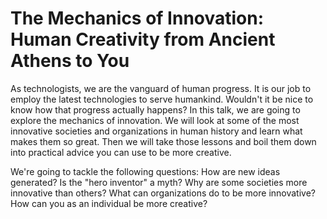 # The Mechanics of Innovation: Human Creativity from Ancient Athens to You

As technologists, we are the vanguard of human progress. It is our job to employ the latest technologies to serve humankind. Wouldn't it be nice to know how that progress actually happens? In this talk, we are going to explore the mechanics of innovation. We will look at some of the most innovative societies and organizations in human history and learn what makes them so great. Then we will take those lessons and boil them down into practical advice you can use to be more creative. 

We're going to tackle the following questions: 
How are new ideas generated? 
Is the "hero inventor" a myth? 
Why are some societies more innovative than others? 
What can organizations do to be more innovative? 
How can you as an individual be more creative?
